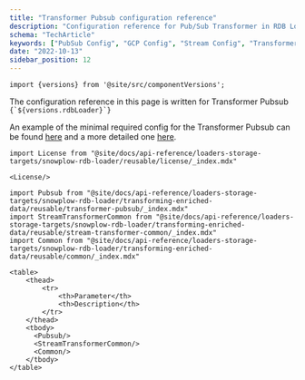 ```yaml
---
title: "Transformer Pubsub configuration reference"
description: "Configuration reference for Pub/Sub Transformer in RDB Loader behavioral data processing pipelines."
schema: "TechArticle"
keywords: ["PubSub Config", "GCP Config", "Stream Config", "Transformer Config", "PubSub Settings", "Cloud Settings"]
date: "2022-10-13"
sidebar_position: 12
---
```


```mdx-code-block
import {versions} from '@site/src/componentVersions';
```

<p>The configuration reference in this page is written for Transformer Pubsub <code>{`${versions.rdbLoader}`}</code></p>

An example of the minimal required config for the Transformer Pubsub can be found [here](https://github.com/snowplow/snowplow-rdb-loader/tree/master/config/transformer/gcp/transformer.pubsub.config.minimal.hocon) and a more detailed one [here](https://github.com/snowplow/snowplow-rdb-loader/tree/master/config/transformer/gcp/transformer.pubsub.config.reference.hocon).

```mdx-code-block
import License from "@site/docs/api-reference/loaders-storage-targets/snowplow-rdb-loader/reusable/license/_index.mdx"

<License/>
```

```mdx-code-block
import Pubsub from "@site/docs/api-reference/loaders-storage-targets/snowplow-rdb-loader/transforming-enriched-data/reusable/transformer-pubsub/_index.mdx"
import StreamTransformerCommon from "@site/docs/api-reference/loaders-storage-targets/snowplow-rdb-loader/transforming-enriched-data/reusable/stream-transformer-common/_index.mdx"
import Common from "@site/docs/api-reference/loaders-storage-targets/snowplow-rdb-loader/transforming-enriched-data/reusable/common/_index.mdx"

<table>
    <thead>
        <tr>
            <th>Parameter</th>
            <th>Description</th>
        </tr>
    </thead>
    <tbody>
      <Pubsub/>
      <StreamTransformerCommon/>
      <Common/>
    </tbody>
</table>
```
